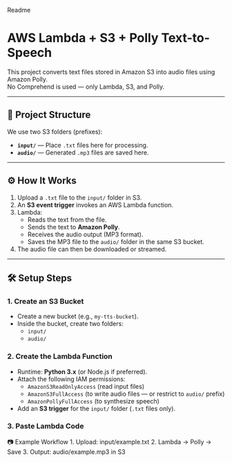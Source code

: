 Readme
# AWS Lambda + S3 + Polly Text-to-Speech

This project converts text files stored in Amazon S3 into audio files using Amazon Polly.  
No Comprehend is used — only Lambda, S3, and Polly.

---

## 📂 Project Structure

We use two S3 folders (prefixes):

- **`input/`** — Place `.txt` files here for processing.
- **`audio/`** — Generated `.mp3` files are saved here.

---

## ⚙️ How It Works

1. Upload a `.txt` file to the `input/` folder in S3.
2. An **S3 event trigger** invokes an AWS Lambda function.
3. Lambda:
   - Reads the text from the file.
   - Sends the text to **Amazon Polly**.
   - Receives the audio output (MP3 format).
   - Saves the MP3 file to the `audio/` folder in the same S3 bucket.
4. The audio file can then be downloaded or streamed.

---

## 🛠️ Setup Steps

### 1. Create an S3 Bucket
- Create a new bucket (e.g., `my-tts-bucket`).
- Inside the bucket, create two folders:  
  - `input/`  
  - `audio/`

### 2. Create the Lambda Function
- Runtime: **Python 3.x** (or Node.js if preferred).
- Attach the following IAM permissions:
  - `AmazonS3ReadOnlyAccess` (read input files)
  - `AmazonS3FullAccess` (to write audio files — or restrict to `audio/` prefix)
  - `AmazonPollyFullAccess` (to synthesize speech)
- Add an **S3 trigger** for the `input/` folder (`.txt` files only).

### 3. Paste Lambda Code 
📷 Example Workflow
	1.	Upload: input/example.txt
	2.	Lambda → Polly → Save
	3.	Output: audio/example.mp3 in S3
